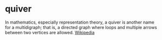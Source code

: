 # quiver

In mathematics, especially representation theory, a quiver is another name for a multidigraph; that is, a directed graph where loops and multiple arrows between two vertices are allowed. [Wikipedia](https://en.wikipedia.org/wiki/Quiver_(mathematics))

